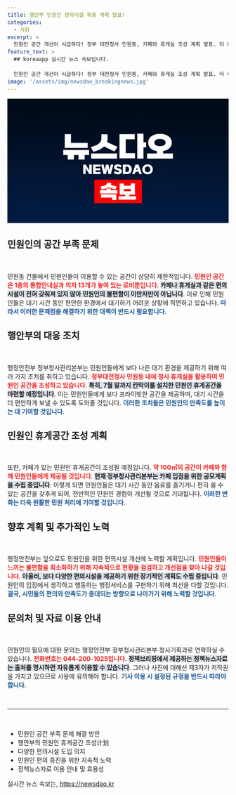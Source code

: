```yaml
---
title: 행안부 민원인 편의시설 확충 계획 발표!
categories:
  - 사회
excerpt: >
  민원인 공간 개선이 시급하다! 정부 대전청사 민원동, 카페와 휴게실 조성 계획 발표. 더 나은 서비스의 시작을 기대해보세요!
feature_text: >
  ## koreaapp 실시간 뉴스 속보입니다.

  민원인 공간 개선이 시급하다! 정부 대전청사 민원동, 카페와 휴게실 조성 계획 발표. 더 나은 서비스의 시작을 기대해보세요!
image: '/assets/img/newsdao_breakingnews.jpg'
---
```


<p><img src="/assets/img/newsdao_breakingnews.jpg" alt="koreaapp 속보" /></p>

<h2 data-ke-size="size26">민원인의 공간 부족 문제</h2>

<p data-ke-size="size16">&nbsp;</p>

<p>민원동 건물에서 민원인들이 이용할 수 있는 공간이 상당히 제한적입니다. <b><span style="color: #ee2323;">민원인 공간은 1층의 통합안내실과 의자 13개가 놓여 있는 로비뿐입니다</span></b>. <b><span style="background-color: #21538527;">카페나 휴게실과 같은 편의시설이 전혀 갖춰져 있지 않아 민원인의 불편함이 이만저만이 아닙니다</span></b>. 이로 인해 민원인들은 대기 시간 동안 편안한 환경에서 대기하기 어려운 상황에 직면하고 있습니다. <b><span style="color: #1a5490;">따라서 이러한 문제점을 해결하기 위한 대책이 반드시 필요합니다</span></b>.</p>

<h2 data-ke-size="size26">행안부의 대응 조치</h2>

<p data-ke-size="size16">&nbsp;</p>

<p>행정안전부 정부청사관리본부는 민원인들에게 보다 나은 대기 환경을 제공하기 위해 여러 가지 조치를 취하고 있습니다. <b><span style="color: #ee2323;">정부대전청사 민원동 내에 청사 휴게실을 활용하여 민원인 공간을 조성하고 있습니다</span></b>. <b><span style="background-color: #21538527;">특히, 7월 말까지 칸막이를 설치한 민원인 휴게공간을 마련할 예정입니다</span></b>. 이는 민원인들에게 보다 프라이빗한 공간을 제공하며, 대기 시간을 더 편안하게 보낼 수 있도록 도와줄 것입니다. <b><span style="color: #1a5490;">이러한 조치들은 민원인의 만족도를 높이는 데 기여할 것입니다</span></b>.</p>

<h2 data-ke-size="size26">민원인 휴게공간 조성 계획</h2>

<p data-ke-size="size16">&nbsp;</p>

<p>또한, 카페가 있는 민원인 휴게공간이 조성될 예정입니다. <b><span style="color: #ee2323;">약 100㎡의 공간이 카페와 함께 민원인들에게 제공될 것입니다</span></b>. <b><span style="background-color: #21538527;">현재 정부청사관리본부는 카페 입점을 위한 공모계획을 수립 중입니다</span></b>. 이렇게 되면 민원인들은 대기 시간 동안 음료를 즐기거나 편히 쉴 수 있는 공간을 갖추게 되어, 전반적인 민원인 경험이 개선될 것으로 기대됩니다. <b><span style="color: #1a5490;">이러한 변화는 더욱 원활한 민원 처리에 기여할 것입니다</span></b>.</p>

<h2 data-ke-size="size26">향후 계획 및 추가적인 노력</h2>

<p data-ke-size="size16">&nbsp;</p>

<p>행정안전부는 앞으로도 민원인을 위한 편의시설 개선에 노력할 계획입니다. <b><span style="color: #ee2323;">민원인들이 느끼는 불편함을 최소화하기 위해 지속적으로 현황을 점검하고 개선점을 찾아 나갈 것입니다</span></b>. <b><span style="background-color: #21538527;">아울러, 보다 다양한 편의시설을 제공하기 위한 장기적인 계획도 수립 중입니다</span></b>. 민원인의 입장에서 생각하고 행동하는 행정서비스를 구현하기 위해 최선을 다할 것입니다. <b><span style="color: #1a5490;">결국, 시민들의 편의와 만족도가 증대되는 방향으로 나아가기 위해 노력할 것입니다</span></b>.</p>

<h2 data-ke-size="size26">문의처 및 자료 이용 안내</h2>

<p data-ke-size="size16">&nbsp;</p>

<p>민원인의 필요에 대한 문의는 행정안전부 정부청사관리본부 청사기획과로 연락하실 수 있습니다. <b><span style="color: #ee2323;">전화번호는 044-200-1025입니다</span></b>. <b><span style="background-color: #21538527;">정책브리핑에서 제공하는 정책뉴스자료는 출처를 명시하면 자유롭게 이용할 수 있습니다</span></b>. 그러나 사진에 대해선 제3자가 저작권을 가지고 있으므로 사용에 유의해야 합니다. <b><span style="color: #1a5490;">기사 이용 시 설정된 규정을 반드시 따라야 합니다</span></b>.</p>

<p data-ke-size="size16">&nbsp;</p>

<hr />

<p data-ke-size="size16">&nbsp;</p>

<ul>
<li>민원인 공간 부족 문제 해결 방안</li>
<li>행안부의 민원인 휴게공간 조성计划</li>
<li>다양한 편의시설 도입 의지</li>
<li>민원인 편의 증진을 위한 지속적 노력</li>
<li>정책뉴스자료 이용 안내 및 효용성</li>
</ul>
실시간 뉴스 속보는, <a href="https://newsdao.kr" rel="dofollow">https://newsdao.kr</a>


